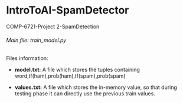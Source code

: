# IntroToAI-SpamDetector
COMP-6721-Project 2-SpamDetection

###### Main file: train_model.py

Files information:

- **model.txt:** A file which stores the tuples containing word,tf(ham),prob(ham),tf(spam),prob(spam)

- **values.txt:** A file which stores the in-memory value, so that during testing phase it can directly use the previous train values.
